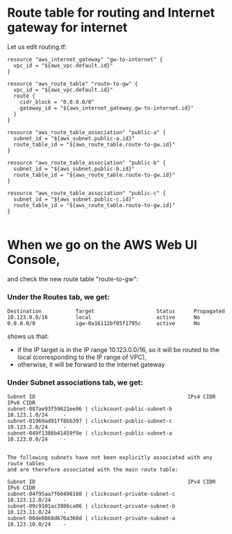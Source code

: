 # Route table for routing and Internet gateway for internet

Let us edit routing.tf:
```console
resource "aws_internet_gateway" "gw-to-internet" {
  vpc_id = "${aws_vpc.default.id}"
}

resource "aws_route_table" "route-to-gw" {
  vpc_id = "${aws_vpc.default.id}"
  route {
    cidr_block = "0.0.0.0/0"
    gateway_id = "${aws_internet_gateway.gw-to-internet.id}" 
  }
}

resource "aws_route_table_association" "public-a" {
  subnet_id = "${aws_subnet.public-a.id}"
  route_table_id = "${aws_route_table.route-to-gw.id}"
}

resource "aws_route_table_association" "public-b" {
  subnet_id = "${aws_subnet.public-b.id}"
  route_table_id = "${aws_route_table.route-to-gw.id}"
}

resource "aws_route_table_association" "public-c" {
  subnet_id = "${aws_subnet.public-c.id}"
  route_table_id = "${aws_route_table.route-to-gw.id}"
}


```


# When we go on the AWS Web UI Console,

and check the new route table "route-to-gw":

### Under the Routes tab, we get:
```console
Destination           Target                    Status      Propagated
10.123.0.0/16         local                     active      No	
0.0.0.0/0             igw-0a16112bf05f1795c     active      No
```
shows us that:
- if the IP target is in the IP range 10.123.0.0/16, so it will be routed to the local (corresponding to the IP range of VPC), 
- otherwise, it will be forward to the internet gateway


### Under Subnet associations tab, we get:
```console
Subnet ID                                                 IPv4 CIDR         IPv6 CIDR
subnet-087ae93f59621ee06 | clickcount-public-subnet-b     10.123.1.0/24     -
subnet-01969ad91ff8bb397 | clickcount-public-subnet-c     10.123.2.0/24     -
subnet-049f1386b41459f9e | clickcount-public-subnet-a     10.123.0.0/24     -


The following subnets have not been explicitly associated with any route tables
and are therefore associated with the main route table:

Subnet ID                                                 IPv4 CIDR         IPv6 CIDR
subnet-04f95aa7f60498180 | clickcount-private-subnet-c    10.123.12.0/24    -
subnet-09c9101ac3986ca06 | clickcount-private-subnet-b    10.123.11.0/24    -
subnet-00de0868d676a360d | clickcount-private-subnet-a    10.123.10.0/24    -

```


